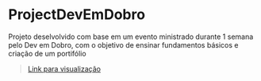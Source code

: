 # ProjectDevEmDobro
 Projeto deselvolvido com base em um evento ministrado durante 1 semana pelo Dev em Dobro, com o objetivo de ensinar fundamentos básicos e criação de um portifólio

> [Link para visualização](https://miithersz.github.io/ProjectDevEmDobro)
